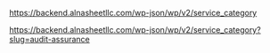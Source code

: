 <!-- categorires  -->

https://backend.alnasheetllc.com/wp-json/wp/v2/service_category

https://backend.alnasheetllc.com/wp-json/wp/v2/service_category?slug=audit-assurance



